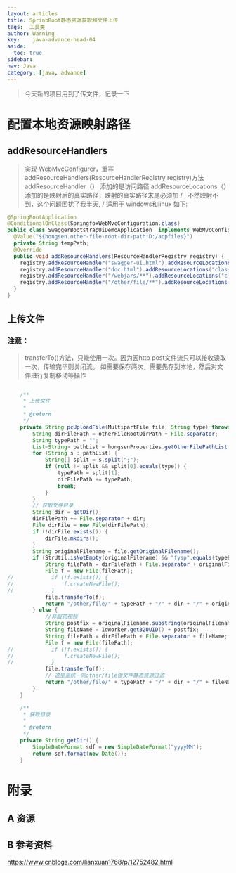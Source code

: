 ```yaml
---
layout: articles
title: SprinbBoot静态资源获取和文件上传
tags:  工具类
author: Warning
key:    java-advance-head-04
aside:
  toc: true
sidebar:
nav: Java
category: [java, advance]
---
```




> 今天新的项目用到了传文件，记录一下
>


<!--more-->


# 配置本地资源映射路径

## addResourceHandlers

> 实现 WebMvcConfigurer，重写 addResourceHandlers(ResourceHandlerRegistry registry)方法
addResourceHandler（） 添加的是访问路径
addResourceLocations（）添加的是映射后的真实路径，映射的真实路径末尾必须加 / ,
不然映射不到，这个问题困扰了我半天, / 适用于 windows和linux
如下:




```java
@SpringBootApplication
@ConditionalOnClass(SpringfoxWebMvcConfiguration.class)
public class SwaggerBootstrapUiDemoApplication  implements WebMvcConfigurer{
  @Value("${hongsen.other-file-root-dir-path:D:/acpfiles}")
  private String tempPath;
  @Override
  public void addResourceHandlers(ResourceHandlerRegistry registry) {
    registry.addResourceHandler("swagger-ui.html").addResourceLocations("classpath:/META-INF/resources/");
    registry.addResourceHandler("doc.html").addResourceLocations("classpath:/META-INF/resources/");
    registry.addResourceHandler("/webjars/**").addResourceLocations("classpath:/META-INF/resources/webjars/");
    registry.addResourceHandler("/other/file/**").addResourceLocations("file:"+tempPath);
  }
}

```

## 上传文件

### 注意：
> transferTo()方法，只能使用一次。因为因http post文件流只可以接收读取一次，传输完毕则关闭流。
> 如需要保存两次，需要先存到本地，然后对文件进行复制移动等操作
```java

    /**
     * 上传文件
     *
     * @return
     */
    private String pcUploadFile(MultipartFile file, String type) throws IOException {
        String dirFilePath = otherFileRootDirPath + File.separator;
        String typePath = "";
        List<String> pathList = hongsenProperties.getOtherFilePathList();
        for (String s : pathList) {
            String[] split = s.split(";");
            if (null != split && split[0].equals(type)) {
                typePath = split[1];
                dirFilePath += typePath;
                break;
            }
        }
        // 获取文件目录
        String dir = getDir();
        dirFilePath += File.separator + dir;
        File dirFile = new File(dirFilePath);
        if (!dirFile.exists()) {
            dirFile.mkdirs();
        }
        String originalFilename = file.getOriginalFilename();
        if (StrUtil.isNotEmpty(originalFilename) && "fysp".equals(typePath)) {
            String filePath = dirFilePath + File.separator + originalFilename;
            File f = new File(filePath);
//            if (!f.exists()) {
//                f.createNewFile();
//            }
            file.transferTo(f);
            return "/other/file/" + typePath + "/" + dir + "/" + originalFilename;
        } else {
            //非服药视频
            String postfix = originalFilename.substring(originalFilename.lastIndexOf("."));
            String fileName = IdWorker.get32UUID() + postfix;
            String filePath = dirFilePath + File.separator + fileName;
            File f = new File(filePath);
//            if (!f.exists()) {
//                f.createNewFile();
//            }
            file.transferTo(f);
            // 这里是统一同other/file做文件静态资源过滤
            return "/other/file/" + typePath + "/" + dir + "/" + fileName;
        }
    }

    /**
     * 获取目录
     *
     * @return
     */
    private String getDir() {
        SimpleDateFormat sdf = new SimpleDateFormat("yyyyMM");
        return sdf.format(new Date());
    }

```
# 附录
## A 资源
## B 参考资料
https://www.cnblogs.com/lianxuan1768/p/12752482.html


